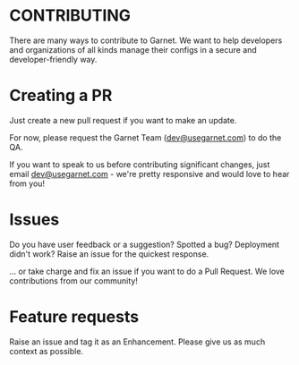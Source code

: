 # CONTRIBUTING

There are many ways to contribute to Garnet. We want to help developers and organizations of all kinds manage their configs in a secure and developer-friendly way. 

# Creating a PR

Just create a new pull request if you want to make an update.

For now, please request the Garnet Team (dev@usegarnet.com) to do the QA.

If you want to speak to us before contributing significant changes, just email dev@usegarnet.com - we're pretty responsive and would love to hear from you!

# Issues

Do you have user feedback or a suggestion? Spotted a bug? Deployment didn't work? Raise an issue for the quickest response.

... or take charge and fix an issue if you want to do a Pull Request. We love contributions from our community!

# Feature requests

Raise an issue and tag it as an Enhancement. Please give us as much context as possible.
